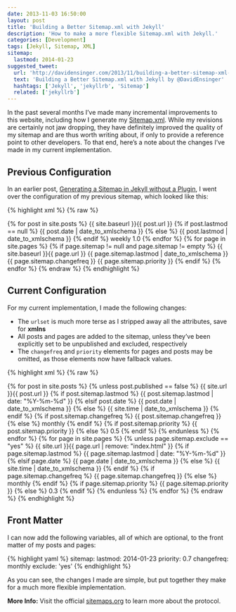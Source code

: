 ```yaml
---
date: 2013-11-03 16:50:00
layout: post
title: 'Building a Better Sitemap.xml with Jekyll'
description: 'How to make a more flexible Sitemap.xml with Jekyll.'
categories: [Development]
tags: [Jekyll, Sitemap, XML]
sitemap:
  lastmod: 2014-01-23
suggested_tweet:
  url: 'http://davidensinger.com/2013/11/building-a-better-sitemap-xml-with-jekyll/'
  text: 'Building a Better Sitemap.xml with Jekyll by @DavidEnsinger'
  hashtags: ['Jekyll', 'jekyllrb', 'Sitemap']
  related: ['jekyllrb']
---
```


In the past several months I’ve made many incremental improvements to this website, including how I generate my [Sitemap.xml](http://davidensinger.com/sitemap.xml). While my revisions are certainly not jaw dropping, they have definitely improved the quality of my sitemap and are thus worth writing about, if only to provide a reference point to other developers. To that end, here’s a note about the changes I’ve made in my current implementation.

## Previous Configuration
In an earlier post, [Generating a Sitemap in Jekyll without a Plugin](http://davidensinger.com/2013/03/generating-a-sitemap-in-jekyll-without-a-plugin/), I went over the configuration of my previous sitemap, which looked like this:

{% highlight xml %}
{% raw %}
<?xml version="1.0" encoding="UTF-8"?>
<urlset xmlns:xsi="http://www.w3.org/2001/XMLSchema-instance" xsi:schemaLocation="http://www.sitemaps.org/schemas/sitemap/0.9 http://www.sitemaps.org/schemas/sitemap/0.9/sitemap.xsd" xmlns="http://www.sitemaps.org/schemas/sitemap/0.9">
  {% for post in site.posts %}
    <url>
      <loc>{{ site.baseurl }}{{ post.url }}</loc>
      {% if post.lastmod == null %}
        <lastmod>{{ post.date | date_to_xmlschema }}</lastmod>
      {% else %}
        <lastmod>{{ post.lastmod | date_to_xmlschema }}</lastmod>
      {% endif %}
      <changefreq>weekly</changefreq>
      <priority>1.0</priority>
    </url>
  {% endfor %}
  {% for page in site.pages %}
    {% if page.sitemap != null and page.sitemap != empty %}
      <url>
        <loc>{{ site.baseurl }}{{ page.url }}</loc>
        <lastmod>{{ page.sitemap.lastmod | date_to_xmlschema }}</lastmod>
        <changefreq>{{ page.sitemap.changefreq }}</changefreq>
        <priority>{{ page.sitemap.priority }}</priority>
       </url>
    {% endif %}
  {% endfor %}
</urlset>
{% endraw %}
{% endhighlight %}

## Current Configuration
For my current implementation, I made the following changes:

- The `urlset` is much more terse as I stripped away all the attributes, save for **xmlns**
- All posts and pages are added to the sitemap, unless they’ve been explicitly set to be unpublished and excluded, respectively
- The `changefreq` and `priority` elements for pages and posts may be omitted, as those elements now have fallback values.

{% highlight xml %}
{% raw %}
<?xml version="1.0" encoding="UTF-8"?>
<urlset xmlns="http://www.sitemaps.org/schemas/sitemap/0.9">
  {% for post in site.posts %}
    {% unless post.published == false %}
    <url>
      <loc>{{ site.url }}{{ post.url }}</loc>
      {% if post.sitemap.lastmod %}
        <lastmod>{{ post.sitemap.lastmod | date: "%Y-%m-%d" }}</lastmod>
      {% elsif post.date %}
        <lastmod>{{ post.date | date_to_xmlschema }}</lastmod>
      {% else %}
        <lastmod>{{ site.time | date_to_xmlschema }}</lastmod>
      {% endif %}
      {% if post.sitemap.changefreq %}
        <changefreq>{{ post.sitemap.changefreq }}</changefreq>
      {% else %}
        <changefreq>monthly</changefreq>
      {% endif %}
      {% if post.sitemap.priority %}
        <priority>{{ post.sitemap.priority }}</priority>
      {% else %}
        <priority>0.5</priority>
      {% endif %}
    </url>
    {% endunless %}
  {% endfor %}
  {% for page in site.pages %}
    {% unless page.sitemap.exclude == "yes" %}
    <url>
      <loc>{{ site.url }}{{ page.url | remove: "index.html" }}</loc>
      {% if page.sitemap.lastmod %}
        <lastmod>{{ page.sitemap.lastmod | date: "%Y-%m-%d" }}</lastmod>
      {% elsif page.date %}
        <lastmod>{{ page.date | date_to_xmlschema }}</lastmod>
      {% else %}
        <lastmod>{{ site.time | date_to_xmlschema }}</lastmod>
      {% endif %}
      {% if page.sitemap.changefreq %}
        <changefreq>{{ page.sitemap.changefreq }}</changefreq>
      {% else %}
        <changefreq>monthly</changefreq>
      {% endif %}
      {% if page.sitemap.priority %}
        <priority>{{ page.sitemap.priority }}</priority>
      {% else %}
        <priority>0.3</priority>
      {% endif %}
    </url>
    {% endunless %}
  {% endfor %}
</urlset>
{% endraw %}
{% endhighlight %}

## Front Matter
I can now add the following variables, all of which are optional, to the front matter of my posts and pages:

{% highlight yaml %}
sitemap:
  lastmod: 2014-01-23
  priority: 0.7
  changefreq: monthly
  exclude: 'yes'
{% endhighlight %}

As you can see, the changes I made are simple, but put together they make for a much more flexible implementation.

<div class="gray-box">
  <p><strong>More Info:</strong> Visit the official <a href="http://www.sitemaps.org/">sitemaps.org</a> to learn more about the protocol.</p>
</div>

